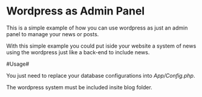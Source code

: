 # Wordpress as Admin Panel #

This is a simple example of how you can use wordpress as just an admin panel to manage your news or posts.

With this simple example you could put iside your website a system of news using the wordpress just like a back-end to include news.

#Usage#

You just need to replace your database configurations into _App/Config.php_.

The wordpress system must be included insite blog folder.